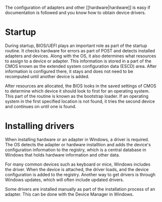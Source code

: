 The configuration of adapters and other [[hardware|hardware]] is easy if documentation is followed and you know how to obtain device drivers.


# Startup
During startup, BIOS/UEFI plays an important role as part of the startup routine. It checks hardware for errors as part of POST and detects installed adapters and devices. Along with the OS, it also determines what resources to assign to a device or adapter. This information is stored in a part of the CMOS known as the extended system configuration data (ESCD) area. After information is configured there, it stays and does not need to be recomputed until another device is added.

After resources are allocated, the BIOS looks in the saved settings of CMOS to determine which device it should look to first for an operating system. This part of the routine is known as the bootstrap loader. If an operating system in the first specified location is not found, it tries the second device and continues on until one is found.


# Installing drivers
When installing hardware or an adapter in Windows, a driver is required. The OS detects the adapter or hardware installtion and adds the device's configuration information to the registry, which is a central database in Windows that holds hardware information and other data.

For many common devices such as keyboard or mice, Windows includes the driver. When the device is attached, the driver loads, and the device configuration is added to the registry. Another way to get drivers is through Windows updates, which will often include updated drivers.

Some drivers are installed manually as part of the installation process of an adapter. This can be done with the Device Manager in Windows.